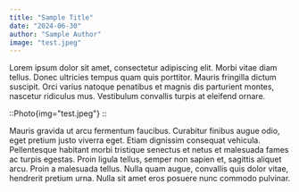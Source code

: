 ```yaml
---
title: "Sample Title"
date: "2024-06-30"
author: "Sample Author"
image: "test.jpeg"
---
```


Lorem ipsum dolor sit amet, consectetur adipiscing elit. Morbi vitae diam tellus. Donec ultricies tempus quam quis porttitor. Mauris fringilla dictum suscipit. Orci varius natoque penatibus et magnis dis parturient montes, nascetur ridiculus mus. Vestibulum convallis turpis at eleifend ornare. 

::Photo{img="test.jpeg"}
::

Mauris gravida ut arcu fermentum faucibus. Curabitur finibus augue odio, eget pretium justo viverra eget. Etiam dignissim consequat vehicula. Pellentesque habitant morbi tristique senectus et netus et malesuada fames ac turpis egestas. Proin ligula tellus, semper non sapien et, sagittis aliquet arcu. Proin a malesuada tellus. Nulla quam augue, convallis quis dolor vitae, hendrerit pretium urna. Nulla sit amet eros posuere nunc commodo pulvinar.
